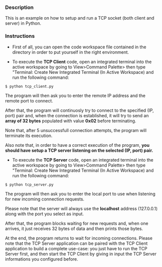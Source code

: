 ### Description

This is an example on how to setup and run a TCP socket (both client and server) in Python.

### Instructions

* First of all, you can open the code workspace file contained in the directory in order to
put yourself in the right environment.

* To execute the **TCP Client** code, open an integrated terminal into the active workspace by going to
View>Command Palette> then type "Terminal: Create New Integrated Terminal (In Active Workspace)
and run the following command: 
```console
$ python tcp_client.py
```
The program will then ask you to enter the remote IP address and the remote port to connect.

After that, the program will continuosly try to connect to the specified (IP, port) pair and, when the 
connection is established, it will try to send an **array of 32 bytes** populated with value **0x02** 
before terminating.

Note that, after 5 unsuccessfull connection attempts, the program will terminate its execution.

Also note that, in order to have a correct execution of the program, **you should have setup a 
TCP server listening on the selected (IP, port) pair.**

* To execute the **TCP Server** code, open an integrated terminal into the active workspace by going to
View>Command Palette> then type "Terminal: Create New Integrated Terminal (In Active Workspace)
and run the following command: 
```console
$ python tcp_server.py
```
The program will then ask you to enter the local port to use when listening for new incoming connection
requests.

Please note that the server will always use the **localhost** address (127.0.0.1) along with the port you
select as input.

After that, the program blocks waiting for new requests and, when one arrives, it just receives 32 bytes
of data and then prints those bytes.

At the end, the program returns to wait for incoming connections.
Please note that the TCP Server application can be paired with the TCP Client application to build a
complete use-case: you just have to run the TCP Server first, and then start the TCP Client by giving
in input the TCP Server informations you configured before.
